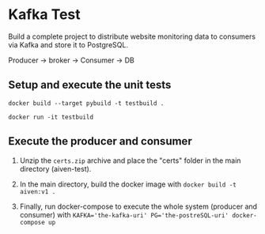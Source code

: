# Kafka Test

Build a complete project to distribute website monitoring data to consumers via Kafka and store it to PostgreSQL.

Producer -> broker -> Consumer -> DB

## Setup and execute the unit tests

`docker build --target pybuild -t testbuild .`

`docker run -it testbuild`


## Execute the producer and consumer

1. Unzip the `certs.zip` archive and place the "certs" folder in the main directory (aiven-test).

2. In the main directory, build the docker image with
 `docker build -t aiven:v1 .`

3. Finally, run docker-compose to execute the whole system (producer and consumer) with
 `KAFKA='the-kafka-uri' PG='the-postreSQL-uri' docker-compose up`
